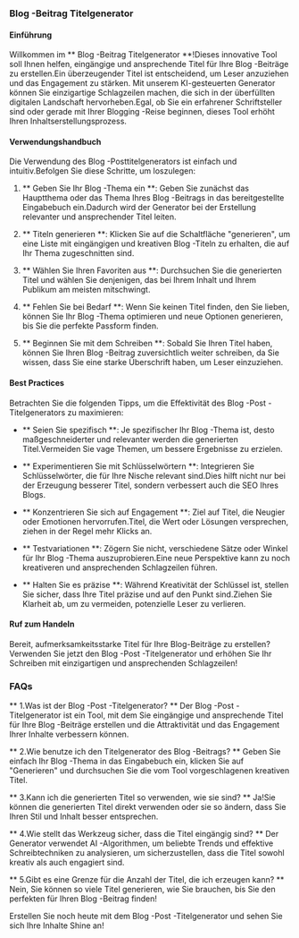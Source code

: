 ### Blog -Beitrag Titelgenerator

#### Einführung
Willkommen im ** Blog -Beitrag Titelgenerator **!Dieses innovative Tool soll Ihnen helfen, eingängige und ansprechende Titel für Ihre Blog -Beiträge zu erstellen.Ein überzeugender Titel ist entscheidend, um Leser anzuziehen und das Engagement zu stärken. Mit unserem KI-gesteuerten Generator können Sie einzigartige Schlagzeilen machen, die sich in der überfüllten digitalen Landschaft hervorheben.Egal, ob Sie ein erfahrener Schriftsteller sind oder gerade mit Ihrer Blogging -Reise beginnen, dieses Tool erhöht Ihren Inhaltserstellungsprozess.

#### Verwendungshandbuch
Die Verwendung des Blog -Posttitelgenerators ist einfach und intuitiv.Befolgen Sie diese Schritte, um loszulegen:

1. ** Geben Sie Ihr Blog -Thema ein **: Geben Sie zunächst das Hauptthema oder das Thema Ihres Blog -Beitrags in das bereitgestellte Eingabebuch ein.Dadurch wird der Generator bei der Erstellung relevanter und ansprechender Titel leiten.

2. ** Titeln generieren **: Klicken Sie auf die Schaltfläche "generieren", um eine Liste mit eingängigen und kreativen Blog -Titeln zu erhalten, die auf Ihr Thema zugeschnitten sind.

3. ** Wählen Sie Ihren Favoriten aus **: Durchsuchen Sie die generierten Titel und wählen Sie denjenigen, das bei Ihrem Inhalt und Ihrem Publikum am meisten mitschwingt.

4. ** Fehlen Sie bei Bedarf **: Wenn Sie keinen Titel finden, den Sie lieben, können Sie Ihr Blog -Thema optimieren und neue Optionen generieren, bis Sie die perfekte Passform finden.

5. ** Beginnen Sie mit dem Schreiben **: Sobald Sie Ihren Titel haben, können Sie Ihren Blog -Beitrag zuversichtlich weiter schreiben, da Sie wissen, dass Sie eine starke Überschrift haben, um Leser einzuziehen.

#### Best Practices
Betrachten Sie die folgenden Tipps, um die Effektivität des Blog -Post -Titelgenerators zu maximieren:

- ** Seien Sie spezifisch **: Je spezifischer Ihr Blog -Thema ist, desto maßgeschneiderter und relevanter werden die generierten Titel.Vermeiden Sie vage Themen, um bessere Ergebnisse zu erzielen.

- ** Experimentieren Sie mit Schlüsselwörtern **: Integrieren Sie Schlüsselwörter, die für Ihre Nische relevant sind.Dies hilft nicht nur bei der Erzeugung besserer Titel, sondern verbessert auch die SEO Ihres Blogs.

- ** Konzentrieren Sie sich auf Engagement **: Ziel auf Titel, die Neugier oder Emotionen hervorrufen.Titel, die Wert oder Lösungen versprechen, ziehen in der Regel mehr Klicks an.

- ** Testvariationen **: Zögern Sie nicht, verschiedene Sätze oder Winkel für Ihr Blog -Thema auszuprobieren.Eine neue Perspektive kann zu noch kreativeren und ansprechenden Schlagzeilen führen.

- ** Halten Sie es präzise **: Während Kreativität der Schlüssel ist, stellen Sie sicher, dass Ihre Titel präzise und auf den Punkt sind.Ziehen Sie Klarheit ab, um zu vermeiden, potenzielle Leser zu verlieren.

#### Ruf zum Handeln
Bereit, aufmerksamkeitsstarke Titel für Ihre Blog-Beiträge zu erstellen?Verwenden Sie jetzt den Blog -Post -Titelgenerator und erhöhen Sie Ihr Schreiben mit einzigartigen und ansprechenden Schlagzeilen!

### FAQs

** 1.Was ist der Blog -Post -Titelgenerator? **
Der Blog -Post -Titelgenerator ist ein Tool, mit dem Sie eingängige und ansprechende Titel für Ihre Blog -Beiträge erstellen und die Attraktivität und das Engagement Ihrer Inhalte verbessern können.

** 2.Wie benutze ich den Titelgenerator des Blog -Beitrags? **
Geben Sie einfach Ihr Blog -Thema in das Eingabebuch ein, klicken Sie auf "Generieren" und durchsuchen Sie die vom Tool vorgeschlagenen kreativen Titel.

** 3.Kann ich die generierten Titel so verwenden, wie sie sind? **
Ja!Sie können die generierten Titel direkt verwenden oder sie so ändern, dass Sie Ihren Stil und Inhalt besser entsprechen.

** 4.Wie stellt das Werkzeug sicher, dass die Titel eingängig sind? **
Der Generator verwendet AI -Algorithmen, um beliebte Trends und effektive Schreibtechniken zu analysieren, um sicherzustellen, dass die Titel sowohl kreativ als auch engagiert sind.

** 5.Gibt es eine Grenze für die Anzahl der Titel, die ich erzeugen kann? **
Nein, Sie können so viele Titel generieren, wie Sie brauchen, bis Sie den perfekten für Ihren Blog -Beitrag finden!

Erstellen Sie noch heute mit dem Blog -Post -Titelgenerator und sehen Sie sich Ihre Inhalte Shine an!